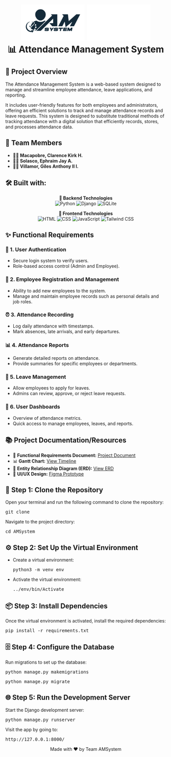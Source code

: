 <h1 align="center">
    <img src="AMSystem/static/images/AMSystemlogo-dark.png#gh-light-mode-only" alt="AMSystem Logo Light" width="200"/>
    <img src="AMSystem/static/images/AMSystemlogo-light.png#gh-dark-mode-only" alt="AMSystem Logo Dark" width="200"/>
    <br>
    📊 Attendance Management System
</h1>

<div class="section">
    <h2>🎯 Project Overview</h2>
    <p>The Attendance Management System is a web-based system designed to manage and streamline employee attendance, leave applications, and reporting.</p>
    <p>It includes user-friendly features for both employees and administrators, offering an efficient solutions to track and manage attendance records and leave requests. This system is designed to substitute traditional methods of tracking attendance with a digital solution that efficiently records, stores, and processes attendance data.</p>
</div>

<div class="section">
    <h2>👥 Team Members</h2>
    <ul>
    <li>👨‍💻 <strong>Macapobre, Clarence Kirk H.</strong></li>
    <li>👨‍💻 <strong>Solasco, Ephraim Jay A.</strong></li>
    <li>👨‍💻 <strong>Villamor, Giles Anthony II I.</strong></li>
    </ul>
</div>

<div class="section">
    <h2>🛠️ Built with:</h2>
    <p align="center">
        <strong>🔧 Backend Technologies</strong><br/>
        <img src="https://img.shields.io/badge/Python-3776AB?style=for-the-badge&logo=python&logoColor=white" alt="Python"/>
        <img src="https://img.shields.io/badge/Django-092E20?style=for-the-badge&logo=django&logoColor=white" alt="Django"/>
        <img src="https://img.shields.io/badge/SQLite-07405E?style=for-the-badge&logo=sqlite&logoColor=white" alt="SQLite"/>
    </p>
    <p align="center">
        <strong>🎨 Frontend Technologies</strong><br/>
        <img src="https://img.shields.io/badge/HTML5-E34F26?style=for-the-badge&logo=html5&logoColor=white" alt="HTML"/>
        <img src="https://img.shields.io/badge/CSS3-1572B6?style=for-the-badge&logo=css3&logoColor=white" alt="CSS"/>
        <img src="https://img.shields.io/badge/JavaScript-F7DF1E?style=for-the-badge&logo=javascript&logoColor=black" alt="JavaScript"/>
        <img src="https://img.shields.io/badge/Tailwind_CSS-38B2AC?style=for-the-badge&logo=tailwind-css&logoColor=white" alt="Tailwind CSS"/>
    
</div>

<div class="section">
    <h2>✨ Functional Requirements</h2>
    <h3>🔐 1. User Authentication</h3>
    <ul>
    <li>Secure login system to verify users.</li>
    <li>Role-based access control (Admin and Employee).</li>
    </ul>
    <h3>👥 2. Employee Registration and Management</h3>
    <ul>
    <li>Ability to add new employees to the system.</li>
    <li>Manage and maintain employee records such as personal details and job roles.</li>
    </ul>
    <h3>⏰ 3. Attendance Recording</h3>
    <ul>
    <li>Log daily attendance with timestamps.</li>
    <li>Mark absences, late arrivals, and early departures.</li>
    </ul>
    <h3>📊 4. Attendance Reports</h3>
    <ul>
    <li>Generate detailed reports on attendance.</li>
    <li>Provide summaries for specific employees or departments.</li>
    </ul>
    <h3>📅 5. Leave Management</h3>
    <ul>
    <li>Allow employees to apply for leaves.</li>
    <li>Admins can review, approve, or reject leave requests.</li>
    </ul>
    <h3>📱 6. User Dashboards</h3>
    <ul>
    <li>Overview of attendance metrics.</li>
    <li>Quick access to manage employees, leaves, and reports.</li>
    </ul>
</div>

<div class="section">
    <h2>📚 Project Documentation/Resources</h2>
    <ul>
    <li>📄 <strong>Functional Requirements Document:</strong> <a href="https://docs.google.com/document/d/1CV0SnLQ8Mk_a7esE05MgeWcsuibVhiEMZl3C8cEM4TM/edit?usp=sharing" target="_blank">Project Document</a></li>
    <li>📊 <strong>Gantt Chart:</strong> <a href="https://cebuinstituteoftechnology-my.sharepoint.com/:x:/g/personal/clarencekirk_macapobre_cit_edu/EX0PUaIayKpGj128RzcTkwsBBmu9KCDw7roXzGJaw4Itug?e=vygDPE" target="_blank">View Timeline</a></li>
    <li>🔄 <strong>Entity Relationship Diagram (ERD):</strong> <a href="https://online.visual-paradigm.com/share.jsp?id=323938343239332d34" target="_blank">View ERD</a></li>
    <li>🎨 <strong>UI/UX Design:</strong> <a href="https://www.figma.com/design/6IJLOH5yoD7sXUFPLvHjBk/Attendance-Management-System?node-id=0-1&node-type=canvas" target="_blank">Figma Prototype</a></li>
    </ul>
</div>

<div class="section">
    <h2>🚀 Step 1: Clone the Repository</h2>
    <p>Open your terminal and run the following command to clone the repository:</p>
    <pre>git clone <repository_url></pre>
    <p>Navigate to the project directory:</p>
    <pre>cd AMSystem</pre>
</div>

<div class="section">
    <h2>⚙️ Step 2: Set Up the Virtual Environment</h2>
    <ul>
        <li>Create a virtual environment:</li>
        <pre>python3 -m venv env</pre>
        <li>Activate the virtual environment:</li>
        <pre>../env/bin/Activate</pre>
    </ul>
</div>

<div class="section">
    <h2>📦 Step 3: Install Dependencies</h2>
    <p>Once the virtual environment is activated, install the required dependencies:</p>
    <pre>pip install -r requirements.txt</pre>
</div>

<div class="section">
    <h2>🗄️ Step 4: Configure the Database</h2>
    <p>Run migrations to set up the database:</p>
    <pre>python manage.py makemigrations</pre>
    <pre>python manage.py migrate</pre>
</div>

<div class="section">
    <h2>🌐 Step 5: Run the Development Server</h2>
    <p>Start the Django development server:</p>
    <pre>python manage.py runserver</pre>
    <p>Visit the app by going to:</p>
    <pre>http://127.0.0.1:8000/</pre>
</div>

<div align="center">
    <p>Made with ❤️ by Team AMSystem</p>
</div>
